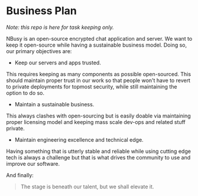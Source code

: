 # Business Plan

*Note: this repo is here for task keeping only.*

NBusy is an open-source encrypted chat application and server. We want to keep it open-source while having a sustainable business model. Doing so, our primary objectives are:

* Keep our servers and apps trusted.
   
This requires keeping as many components as possible open-sourced. This should maintain proper trust in our work so that people won't have to revert to private deployments for topmost security, while still maintaining the option to do so.

* Maintain a sustainable business.

This always clashes with open-sourcing but is easily doable via maintaining proper licensing model and keeping mass scale dev-ops and related stuff private.

*  Maintain engineering excellence and technical edge.

Having something that is utterly stable and reliable while using cutting edge tech is always a challenge but that is what drives the community to use and improve our software.

And finally:

> The stage is beneath our talent, but we shall elevate it.

